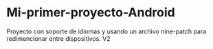 # Mi-primer-proyecto-Android
Proyecto con soporte de idiomas y usando un archivo nine-patch para redimencionar entre dispositivos. V2

